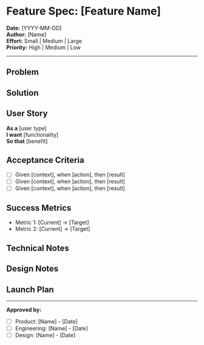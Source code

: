 # Feature Spec: [Feature Name]
**Date:** [YYYY-MM-DD]  
**Author:** [Name]  
**Effort:** Small | Medium | Large  
**Priority:** High | Medium | Low

---

## Problem
<!-- What user problem are we solving? Include data if available -->

## Solution
<!-- What are we building? Keep it concise -->

## User Story
**As a** [user type]  
**I want** [functionality]  
**So that** [benefit]

## Acceptance Criteria
- [ ] Given [context], when [action], then [result]
- [ ] Given [context], when [action], then [result]
- [ ] Given [context], when [action], then [result]

## Success Metrics
<!-- How will we know if this is successful? -->
- Metric 1: [Current] → [Target]
- Metric 2: [Current] → [Target]

## Technical Notes
<!-- Any technical considerations, constraints, or dependencies -->

## Design Notes
<!-- Any UX/UI considerations or mockup links -->

## Launch Plan
<!-- How will this be rolled out? Any special considerations? -->

---

**Approved by:**
- [ ] Product: [Name] - [Date]
- [ ] Engineering: [Name] - [Date]
- [ ] Design: [Name] - [Date]